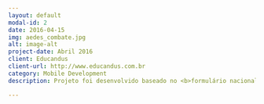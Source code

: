 ```yaml
---
layout: default
modal-id: 2
date: 2016-04-15
img: aedes_combate.jpg
alt: image-alt
project-date: Abril 2016
client: Educandus
client-url: http://www.educandus.com.br
category: Mobile Development
description: Projeto foi desenvolvido baseado no <b>formulário nacional de controle da dengue</b>. Atualmente o projeto está sendo utilizado pela prefeitura de Bezerros - PE. Para mais informações acesse a página do aplicativo na <a href="https://play.google.com/store/apps/details?id=br.com.educandus.aedescombate">Play Store</a>.

---
```

